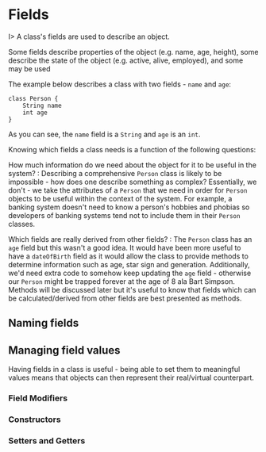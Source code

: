 # Fields

I> A class's fields are used to describe an object.

Some fields describe properties of the object (e.g. name, age, height), some describe the state of the object (e.g. active, alive, employed), and some may be used 

The example below describes a class with two fields - `name` and `age`:

```
class Person {
    String name
    int age
} 
```

As you can see, the `name` field is a `String` and `age` is an `int`. 

Knowing which fields a class needs is a function of the following questions:

How much information do we need about the object for it to be useful in the system?
:    Describing a comprehensive `Person` class is likely to be impossible - how does one describe something as complex? Essentially, we don't - we take the attributes of a `Person` that we need in order for `Person` objects to be useful within the context of the system. For example, a banking system doesn't need to know a person's hobbies and phobias so developers of banking systems tend not to include them in their `Person` classes.

Which fields are really derived from other fields?
:    The `Person` class has an `age` field but this wasn't a good idea. It would have been more useful to have a `dateOfBirth` field as it would allow the class to provide methods to determine information such as age, star sign and generation. Additionally, we'd need extra code to somehow keep updating the `age` field - otherwise our `Person` might be trapped forever at the age of 8 ala Bart Simpson. Methods will be discussed later but it's useful to know that fields which can be calculated/derived from other fields are best presented as methods.

## Naming fields


## Managing field values
Having fields in a class is useful - being able to set them to meaningful values means that objects can then represent their real/virtual counterpart. 




### Field Modifiers


### Constructors


### Setters and Getters